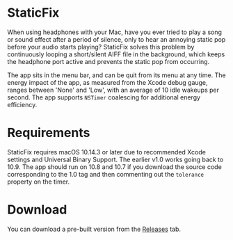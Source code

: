 # StaticFix

When using headphones with your Mac, have you ever tried to play a song or sound effect after a period of silence, only to hear an annoying static pop before your audio starts playing? StaticFix solves this problem by continuously looping a short/silent AIFF file in the background, which keeps the headphone port active and prevents the static pop from occurring.

The app sits in the menu bar, and can be quit from its menu at any time. The energy impact of the app, as measured from the Xcode debug gauge, ranges between 'None' and 'Low', with  an average of 10 idle wakeups per second. The app supports `NSTimer` coalescing for additional energy efficiency.

# Requirements

StaticFix requires macOS 10.14.3 or later due to recommended Xcode settings and Universal Binary Support. The earlier v1.0 works going back to 10.9. The app should run on 10.8 and 10.7 if you download the source code corresponding to the 1.0 tag and then commenting out the `tolerance` property on the timer.

# Download

You can download a pre-built version from the [Releases](https://github.com/remmah/StaticFix/releases) tab.
